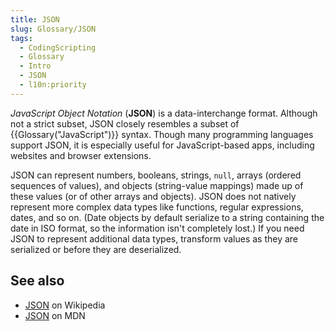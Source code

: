 ```yaml
---
title: JSON
slug: Glossary/JSON
tags:
  - CodingScripting
  - Glossary
  - Intro
  - JSON
  - l10n:priority
---
```


_JavaScript Object Notation_ (**JSON**) is a data-interchange format. Although not a strict subset, JSON closely resembles a subset of {{Glossary("JavaScript")}} syntax. Though many programming languages support JSON, it is especially useful for JavaScript-based apps, including websites and browser extensions.

JSON can represent numbers, booleans, strings, `null`, arrays (ordered sequences of values), and objects (string-value mappings) made up of these values (or of other arrays and objects). JSON does not natively represent more complex data types like functions, regular expressions, dates, and so on. (Date objects by default serialize to a string containing the date in ISO format, so the information isn't completely lost.) If you need JSON to represent additional data types, transform values as they are serialized or before they are deserialized.

## See also

- [JSON](https://en.wikipedia.org/wiki/JSON) on Wikipedia
- [JSON](/en-US/docs/Web/JavaScript/Reference/Global_Objects/JSON) on MDN
